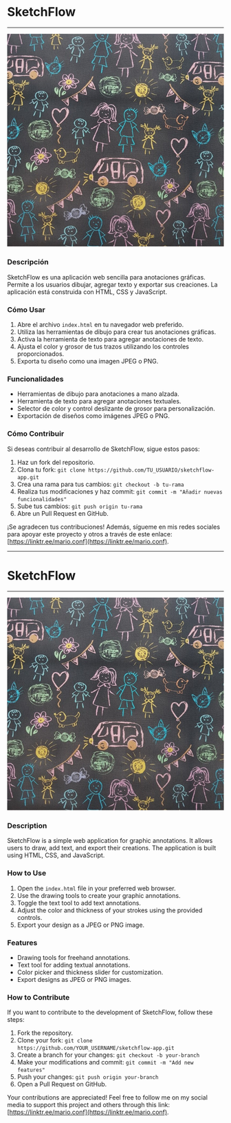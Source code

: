 # SketchFlow

---

![Aplicación SketchFlow](sketchflow.png)

### Descripción

SketchFlow es una aplicación web sencilla para anotaciones gráficas. Permite a los usuarios dibujar, agregar texto y exportar sus creaciones. La aplicación está construida con HTML, CSS y JavaScript.

### Cómo Usar

1. Abre el archivo `index.html` en tu navegador web preferido.
2. Utiliza las herramientas de dibujo para crear tus anotaciones gráficas.
3. Activa la herramienta de texto para agregar anotaciones de texto.
4. Ajusta el color y grosor de tus trazos utilizando los controles proporcionados.
5. Exporta tu diseño como una imagen JPEG o PNG.

### Funcionalidades

- Herramientas de dibujo para anotaciones a mano alzada.
- Herramienta de texto para agregar anotaciones textuales.
- Selector de color y control deslizante de grosor para personalización.
- Exportación de diseños como imágenes JPEG o PNG.

### Cómo Contribuir

Si deseas contribuir al desarrollo de SketchFlow, sigue estos pasos:

1. Haz un fork del repositorio.
2. Clona tu fork: `git clone https://github.com/TU_USUARIO/sketchflow-app.git`
3. Crea una rama para tus cambios: `git checkout -b tu-rama`
4. Realiza tus modificaciones y haz commit: `git commit -m "Añadir nuevas funcionalidades"`
5. Sube tus cambios: `git push origin tu-rama`
6. Abre un Pull Request en GitHub.

¡Se agradecen tus contribuciones! Además, sígueme en mis redes sociales para apoyar este proyecto y otros a través de este enlace: [https://linktr.ee/mario.conf](https://linktr.ee/mario.conf).

---

# SketchFlow

---

![SketchFlow App](sketchflow.png)

### Description

SketchFlow is a simple web application for graphic annotations. It allows users to draw, add text, and export their creations. The application is built using HTML, CSS, and JavaScript.

### How to Use

1. Open the `index.html` file in your preferred web browser.
2. Use the drawing tools to create your graphic annotations.
3. Toggle the text tool to add text annotations.
4. Adjust the color and thickness of your strokes using the provided controls.
5. Export your design as a JPEG or PNG image.

### Features

- Drawing tools for freehand annotations.
- Text tool for adding textual annotations.
- Color picker and thickness slider for customization.
- Export designs as JPEG or PNG images.

### How to Contribute

If you want to contribute to the development of SketchFlow, follow these steps:

1. Fork the repository.
2. Clone your fork: `git clone https://github.com/YOUR_USERNAME/sketchflow-app.git`
3. Create a branch for your changes: `git checkout -b your-branch`
4. Make your modifications and commit: `git commit -m "Add new features"`
5. Push your changes: `git push origin your-branch`
6. Open a Pull Request on GitHub.

Your contributions are appreciated! Feel free to follow me on my social media to support this project and others through this link: [https://linktr.ee/mario.conf](https://linktr.ee/mario.conf).
